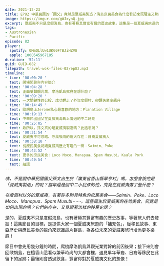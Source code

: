 ```yaml
---
date: 2021-12-23
title: EP82 中華民國的「國父」竟然是夏威夷製造？海島庶民美食為什麼看起來既陌生又熟悉？拒絕觀光客的海島到底在想什麼？之夏威夷補充包
image: https://imgur.com/gWJxynQ.jpg
excerpt: 夏威夷不只是度假海島，也有著極其豐富有趣的歷史故事。這集是一個夏威夷旅遊的「補充包」，從移民故事、東亞歷史與庶民美食的視角來認識這片群島，為各位未來的夏威夷旅行增添更多樂趣！想知道當年中二屁孩孫文究竟在這裡幹嘛、日裔移民如何改寫群島歷史、有什麼平價又有特色的庶民美食，這集給他聽下去就對啦！
tags:
- Austronesian
- Pacific
episode: 82
player:
  spotify: 0MmQLlUw1UK00FTBJiHZV8
  apple: 1000545967185
duration: '52:11'
guid: GUID-082
filepath: travel-wok-files-02/ep82.mp3
timeline:
- time: '00:00:20 '
  text: 開場閒聊與內容簡介
- time: '00:04:28 '
  text: 正面嗆聲觀光業，摩洛凱島究竟在想什麼？
- time: '00:09:20 '
  text: 一次關鍵性的公投，成功趕走了外資度假村，卻讓失業率飆升
- time: '00:14:49 '
  text: 歐胡島上Jerome私心最喜歡的地方：Planation Village
- time: '00:19:13 '
  text: 中華民國國父在夏威夷海島上度過的中二時期
- time: '00:25:05 '
  text: 欸所以，孫文真的是夏威夷製造嗎？此話怎說？
- time: '00:31:54 '
  text: 夏威夷不可忽略、呼風喚雨的龐大存在：日裔夏威夷人
- time: '00:38:10 '
  text: 從庶民美食認識夏威夷歷史有趣的一面：Saimin、Poke
- time: '00:43:52 '
  text: 更多的庶民美食：Loco Moco、Manapua、Spam Musubi、Kaula Pork
- time: '00:49:54 '
  text: 結語
---
```

*咦，不是說中華民國國父孫文出生於「廣東省香山縣翠亨村」嗎，怎麼會說他是「夏威夷製造」的呢？當年還是個中二小屁孩的他，究竟在夏威夷做了些什麼？*

*在度假村以外的夏威夷，有著許多別具特色的庶民美食——Saimin、Poke、Loco Moco、Manapua、Spam Musubi⋯⋯，這些誕生於夏威夷的在地美食，究竟是如何出現的呢？它們的存在，又見證著怎樣的移民史話？*

是的，夏威夷不只是度假海島，也有著極其豐富有趣的歷史故事，等著旅人們去發掘！這集節目的目標，是提供大家一個夏威夷旅遊的「補充包」，從移民故事、東亞歷史與庶民美食的視角來認識這片群島，為各位未來的夏威夷旅行增添更多樂趣！

節目中會先用幾分鐘的時間，爬梳摩洛凱島與觀光業對幹的前因後果；接下來則會回歐胡島，在檀香山這看似繁華時尚的大都會裡，遇見早年華裔、日裔等移民在此留下的足跡；最後則會透過飲食，豐富你對於夏威夷文化的想像！

